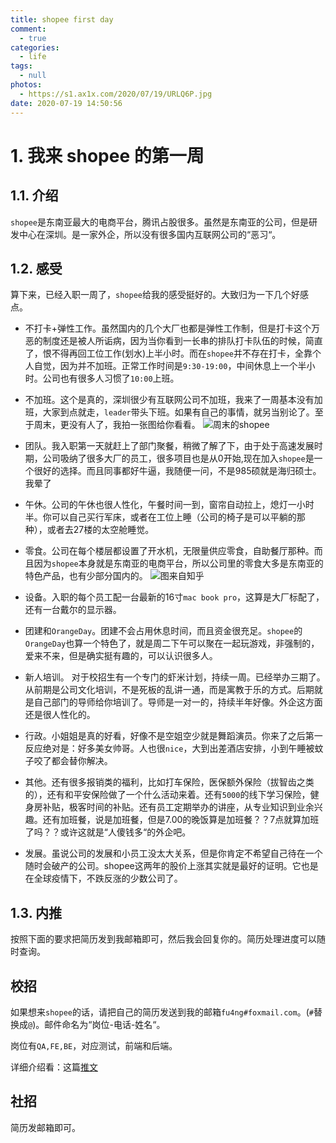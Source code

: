 ```yaml
---
title: shopee first day
comment:
  - true
categories:
  - life
tags:
  - null
photos:
  - https://s1.ax1x.com/2020/07/19/URLQ6P.jpg
date: 2020-07-19 14:50:56
---
```

# 1. 我来 shopee 的第一周

## 1.1. 介绍

`shopee`是东南亚最大的电商平台，腾讯占股很多。虽然是东南亚的公司，但是研发中心在深圳。是一家外企，所以没有很多国内互联网公司的“恶习“。

## 1.2. 感受

算下来，已经入职一周了，`shopee`给我的感受挺好的。大致归为一下几个好感点。

- 不打卡+弹性工作。虽然国内的几个大厂也都是弹性工作制，但是打卡这个万恶的制度还是被人所诟病，因为当你看到一长串的排队打卡队伍的时候，简直了，恨不得再回工位工作(划水)上半小时。而在`shopee`并不存在打卡，全靠个人自觉，因为并不加班。正常工作时间是`9:30-19:00`，中间休息上一个半小时。公司也有很多人习惯了`10:00`上班。

- 不加班。这个是真的，深圳很少有互联网公司不加班，我来了一周基本没有加班，大家到点就走，`leader`带头下班。如果有自己的事情，就另当别论了。至于周末，更没有人了，我拍一张图给你看看。
![周末的shopee](https://s1.ax1x.com/2020/07/19/URLQ6P.jpg)

- 团队。我入职第一天就赶上了部门聚餐，稍微了解了下，由于处于高速发展时期，公司吸纳了很多大厂的员工，很多项目也是从0开始,现在加入`shopee`是一个很好的选择。而且同事都好牛逼，我随便一问，不是985硕就是海归硕士。我晕了

- 午休。公司的午休也很人性化，午餐时间一到，窗帘自动拉上，熄灯一小时半。你可以自己买行军床，或者在工位上睡（公司的椅子是可以平躺的那种），或者去27楼的太空舱睡觉。

- 零食。公司在每个楼层都设置了开水机，无限量供应零食，自助餐厅那种。而且因为`shopee`本身就是东南亚的电商平台，所以公司里的零食大多是东南亚的特色产品，也有少部分国内的。
![图来自知乎](https://pic1.zhimg.com/v2-180dd291c6b029eb5d24b719204af627_r.jpg)
- 设备。入职的每个员工配一台最新的16寸`mac book pro`，这算是大厂标配了，还有一台戴尔的显示器。

- 团建和`OrangeDay`。团建不会占用休息时间，而且资金很充足。`shopee`的`OrangeDay`也算一个特色了，就是周二下午可以聚在一起玩游戏，非强制的，爱来不来，但是确实挺有趣的，可以认识很多人。

- 新人培训。 对于校招生有一个专门的虾米计划，持续一周。已经举办三期了。从前期是公司文化培训，不是死板的乱讲一通，而是寓教于乐的方式。后期就是自己部门的导师给你培训了。导师是一对一的，持续半年好像。外企这方面还是很人性化的。

- 行政。小姐姐是真的好看，好像不是空姐空少就是舞蹈演员。你来了之后第一反应绝对是：好多美女帅哥。人也很`nice`，大到出差酒店安排，小到午睡被蚊子咬了都会替你解决。

- 其他。还有很多报销类的福利，比如打车保险，医保额外保险（拔智齿之类的），还有和平安保险做了一个什么活动来着。还有`5000`的线下学习保险，健身房补贴，极客时间的补贴。还有员工定期举办的讲座，从专业知识到业余兴趣。还有加班餐，说是加班餐，但是7.00的晚饭算是加班餐？？7点就算加班了吗？？或许这就是“人傻钱多“的外企吧。

- 发展。虽说公司的发展和小员工没太大关系，但是你肯定不希望自己待在一个随时会破产的公司。shopee这两年的股价上涨其实就是最好的证明。它也是在全球疫情下，不跌反涨的少数公司了。

## 1.3. 内推

按照下面的要求把简历发到我邮箱即可，然后我会回复你的。简历处理进度可以随时查询。
## 校招

如果想来`shopee`的话，请把自己的简历发送到我的邮箱`fu4ng#foxmail.com`。(`#`替换成`@`)。邮件命名为“岗位-电话-姓名“。

岗位有`QA,FE,BE`，对应测试，前端和后端。

详细介绍看：这篇[推文](https://mp.weixin.qq.com/s/DIdbezTsPIiok1vMr8cwhg)

## 社招

简历发邮箱即可。